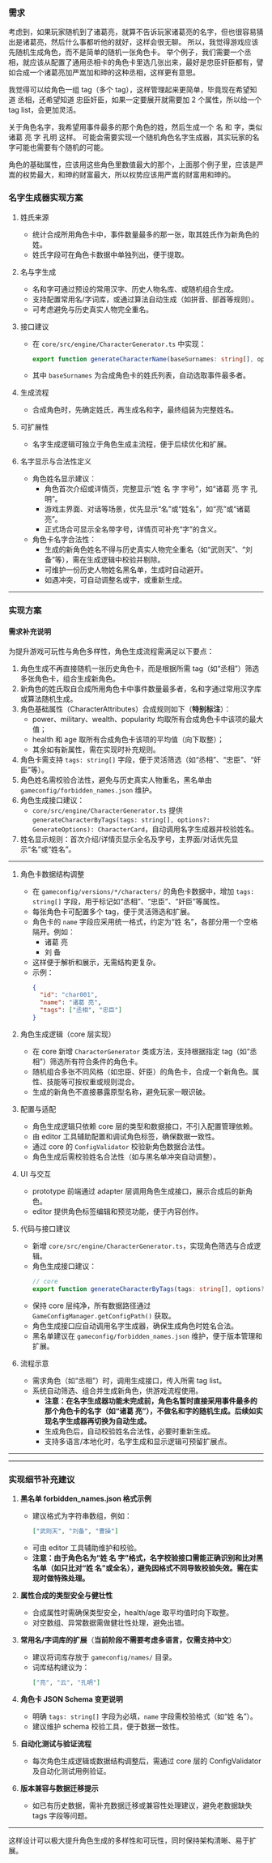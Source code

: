 ### 需求

考虑到，如果玩家随机到了诸葛亮，就算不告诉玩家诸葛亮的名字，但也很容易猜出是诸葛亮，然后什么事都听他的就好，这样会很无聊。
所以，我觉得游戏应该先随机生成角色，而不是简单的随机一张角色卡。
举个例子，我们需要一个丞相，就应该从配置了通用丞相卡的角色卡里选几张出来，最好是忠臣奸臣都有，譬如合成一个诸葛亮加严嵩加和珅的这种丞相，这样更有意思。

我觉得可以给角色一组 tag（多个 tag），这样管理起来更简单，毕竟现在希望知道 丞相，还希望知道 忠臣奸臣，如果一定要展开就需要加 2 个属性，所以给一个 tag list，会更加灵活。

关于角色名字，我希望用事件最多的那个角色的姓，然后生成一个 名 和 字，类似 诸葛 亮 字 孔明 这样。
可能会需要实现一个随机角色名字生成器，其实玩家的名字可能也需要有个随机的可能。

角色的基础属性，应该用这些角色里数值最大的那个，上面那个例子里，应该是严嵩的权势最大，和珅的财富最大，所以权势应该用严嵩的财富用和珅的。

### 名字生成器实现方案

1. 姓氏来源
   - 统计合成所用角色卡中，事件数量最多的那一张，取其姓氏作为新角色的姓。
   - 姓氏字段可在角色卡数据中单独列出，便于提取。

2. 名与字生成
   - 名和字可通过预设的常用汉字、历史人物名库、或随机组合生成。
   - 支持配置常用名/字词库，或通过算法自动生成（如拼音、部首等规则）。
   - 可考虑避免与历史真实人物完全重名。

3. 接口建议
   - 在 `core/src/engine/CharacterGenerator.ts` 中实现：
     ```typescript
     export function generateCharacterName(baseSurnames: string[], options?: NameGenOptions): { surname: string; name: string; courtesyName: string }
     ```
   - 其中 `baseSurnames` 为合成角色卡的姓氏列表，自动选取事件最多者。

4. 生成流程
   - 合成角色时，先确定姓氏，再生成名和字，最终组装为完整姓名。

5. 可扩展性
   - 名字生成逻辑可独立于角色生成主流程，便于后续优化和扩展。

6. 名字显示与合法性定义
    - 角色姓名显示建议：
        - 角色首次介绍或详情页，完整显示“姓 名 字 字号”，如“诸葛 亮 字 孔明”。
        - 游戏主界面、对话等场景，优先显示“名”或“姓名”，如“亮”或“诸葛亮”。
        - 正式场合可显示全名带字号，详情页可补充“字”的含义。
    - 角色卡名字合法性：
        - 生成的新角色姓名不得与历史真实人物完全重名（如“武则天”、“刘备”等），需在生成逻辑中校验并剔除。
        - 可维护一份历史人物姓名黑名单，生成时自动避开。
        - 如遇冲突，可自动调整名或字，或重新生成。

---


### 实现方案

#### 需求补充说明

为提升游戏可玩性与角色多样性，角色生成流程需满足以下要点：

1. 角色生成不再直接随机一张历史角色卡，而是根据所需 tag（如“丞相”）筛选多张角色卡，组合生成新角色。
2. 新角色的姓氏取自合成所用角色卡中事件数量最多者，名和字通过常用汉字库或算法随机生成。
3. 角色基础属性（CharacterAttributes）合成规则如下（**特别标注**）：
   - power、military、wealth、popularity 均取所有合成角色卡中该项的最大值；
   - health 和 age 取所有合成角色卡该项的平均值（向下取整）；
   - 其余如有新属性，需在实现时补充规则。
4. 角色卡需支持 `tags: string[]` 字段，便于灵活筛选（如“丞相”、“忠臣”、“奸臣”等）。
5. 角色姓名需校验合法性，避免与历史真实人物重名，黑名单由 `gameconfig/forbidden_names.json` 维护。
6. 角色生成接口建议：
   - `core/src/engine/CharacterGenerator.ts` 提供 `generateCharacterByTags(tags: string[], options?: GenerateOptions): CharacterCard`，自动调用名字生成器并校验姓名。
7. 姓名显示规则：首次介绍/详情页显示全名及字号，主界面/对话优先显示“名”或“姓名”。

---


1. 角色卡数据结构调整
   - 在 `gameconfig/versions/*/characters/` 的角色卡数据中，增加 `tags: string[]` 字段，用于标记如“丞相”、“忠臣”、“奸臣”等属性。
   - 每张角色卡可配置多个 tag，便于灵活筛选和扩展。
   - 角色卡的 `name` 字段应采用统一格式，约定为“姓 名”，各部分用一个空格隔开。例如：
     - 诸葛 亮
     - 刘 备
   - 这样便于解析和展示，无需结构更复杂。
   - 示例：
     ```json
     {
       "id": "char001",
       "name": "诸葛 亮",
       "tags": ["丞相", "忠臣"]
     }
     ```

2. 角色生成逻辑（core 层实现）
   - 在 core 新增 `CharacterGenerator` 类或方法，支持根据指定 tag（如“丞相”）筛选所有符合条件的角色卡。
   - 随机组合多张不同风格（如忠臣、奸臣）的角色卡，合成一个新角色。属性、技能等可按权重或规则混合。
   - 生成的新角色不直接暴露原型名称，避免玩家一眼识破。

3. 配置与适配
   - 角色生成逻辑只依赖 core 层的类型和数据接口，不引入配置管理依赖。
   - 由 editor 工具辅助配置和调试角色标签，确保数据一致性。
   - 通过 core 的 `ConfigValidator` 校验新角色数据合法性。
    - 角色生成后需校验姓名合法性（如与黑名单冲突自动调整）。

4. UI 与交互
   - prototype 前端通过 adapter 层调用角色生成接口，展示合成后的新角色。
   - editor 提供角色标签编辑和预览功能，便于内容创作。

5. 代码与接口建议
   - 新增 `core/src/engine/CharacterGenerator.ts`，实现角色筛选与合成逻辑。
   - 角色生成接口建议：
     ```typescript
     // core
     export function generateCharacterByTags(tags: string[], options?: GenerateOptions): CharacterCard
     ```
   - 保持 core 层纯净，所有数据路径通过 `GameConfigManager.getConfigPath()` 获取。
    - 角色生成接口应自动调用名字生成器，确保生成角色时姓名合法。
    - 黑名单建议在 `gameconfig/forbidden_names.json` 维护，便于版本管理和扩展。


6. 流程示意
   - 需求角色（如“丞相”）时，调用生成接口，传入所需 tag list。
   - 系统自动筛选、组合并生成新角色，供游戏流程使用。
     - **注意：在名字生成器功能未完成前，角色名暂时直接采用事件最多的那个角色卡的名字（如“诸葛 亮”），不做名和字的随机生成。后续如实现名字生成器再切换为自动生成。**
     - 生成角色后，自动校验姓名合法性，必要时重新生成。
     - 支持多语言/本地化时，名字生成和显示逻辑可预留扩展点。

---


---

### 实现细节补充建议

1. **黑名单 forbidden_names.json 格式示例**
   - 建议格式为字符串数组，例如：
     ```json
     ["武则天", "刘备", "曹操"]
     ```
   - 可由 editor 工具辅助维护和校验。
   - **注意：由于角色名为“姓 名 字”格式，名字校验接口需能正确识别和比对黑名单（如只比对“姓 名”或全名），避免因格式不同导致校验失效。需在实现时做特殊处理。**

2. **属性合成的类型安全与健壮性**
   - 合成属性时需确保类型安全，health/age 取平均值时向下取整。
   - 对空数组、异常数据需做健壮性处理，避免出错。


3. **常用名/字词库的扩展**（**当前阶段不需要考虑多语言，仅需支持中文**）
   - 建议将词库存放于 `gameconfig/names/` 目录。
   - 词库结构建议为：
     ```json
     ["亮", "云", "孔明"]
     ```

4. **角色卡 JSON Schema 变更说明**
   - 明确 `tags: string[]` 字段为必填，`name` 字段需校验格式（如“姓 名”）。
   - 建议维护 schema 校验工具，便于数据一致性。

5. **自动化测试与验证流程**
   - 每次角色生成逻辑或数据结构调整后，需通过 core 层的 ConfigValidator 及自动化测试用例验证。

6. **版本兼容与数据迁移提示**
   - 如已有历史数据，需补充数据迁移或兼容性处理建议，避免老数据缺失 tags 字段等问题。

---

这样设计可以极大提升角色生成的多样性和可玩性，同时保持架构清晰、易于扩展。